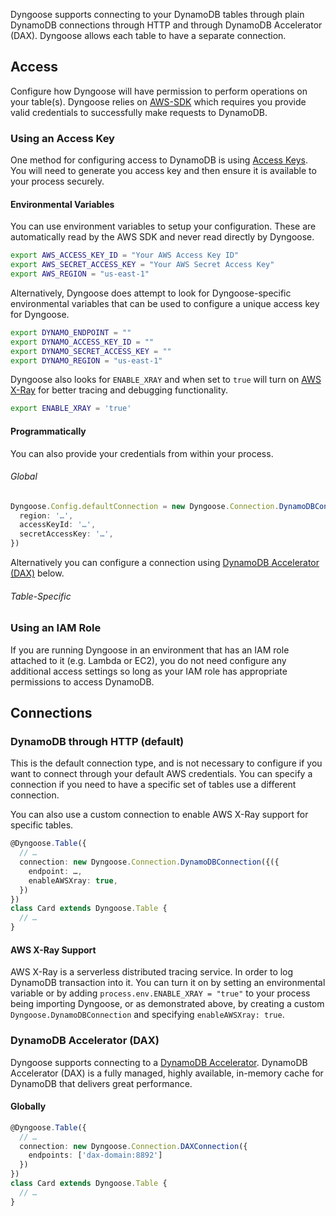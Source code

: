 Dyngoose supports connecting to your DynamoDB tables through plain DynamoDB connections through HTTP and through DynamoDB Accelerator (DAX). Dyngoose allows each table to have a separate connection.

## Access

Configure how Dyngoose will have permission to perform operations on your table(s). Dyngoose relies on [AWS-SDK](https://www.npmjs.com/package/aws-sdk) which requires you provide valid credentials to successfully make requests to DynamoDB.

### Using an Access Key

One method for configuring access to DynamoDB is using [Access Keys](https://docs.aws.amazon.com/general/latest/gr/aws-sec-cred-types.html#access-keys-and-secret-access-keys). You will need to generate you access key and then ensure it is available to your process securely.

#### Environmental Variables

You can use environment variables to setup your configuration. These are automatically read by the AWS SDK and never read directly by Dyngoose.

```bash
export AWS_ACCESS_KEY_ID = "Your AWS Access Key ID"
export AWS_SECRET_ACCESS_KEY = "Your AWS Secret Access Key"
export AWS_REGION = "us-east-1"
```

Alternatively, Dyngoose does attempt to look for Dyngoose-specific environmental variables that can be used to configure a unique access key for Dyngoose.

```bash
export DYNAMO_ENDPOINT = ""
export DYNAMO_ACCESS_KEY_ID = ""
export DYNAMO_SECRET_ACCESS_KEY = ""
export DYNAMO_REGION = "us-east-1"
```

Dyngoose also looks for `ENABLE_XRAY` and when set to `true` will turn on [AWS X-Ray](https://aws.amazon.com/xray/) for better tracing and debugging functionality.

```bash
export ENABLE_XRAY = 'true'
```

#### Programmatically

You can also provide your credentials from within your process.
###### Global

```typescript
Dyngoose.Config.defaultConnection = new Dyngoose.Connection.DynamoDBConnection({
  region: '…',
  accessKeyId: '…',
  secretAccessKey: '…',
})
```

Alternatively you can configure a connection using [DynamoDB Accelerator (DAX)](#DynamoDB-Accelerator-DAX) below.

###### Table-Specific

### Using an IAM Role

If you are running Dyngoose in an environment that has an IAM role attached to it (e.g. Lambda or EC2), you do not need configure any additional access settings so long as your IAM role has appropriate permissions to access DynamoDB.

## Connections

### DynamoDB through HTTP (default)

This is the default connection type, and is not necessary to configure if you want to connect through your default AWS credentials. You can specify a connection if you need to have a specific set of tables use a different connection.

You can also use a custom connection to enable AWS X-Ray support for specific tables.

```typescript
@Dyngoose.Table({
  // …
  connection: new Dyngoose.Connection.DynamoDBConnection({({
    endpoint: …,
    enableAWSXray: true,
  })
})
class Card extends Dyngoose.Table {
  // …
}
```

#### AWS X-Ray Support

AWS X-Ray is a serverless distributed tracing service. In order to log DynamoDB transaction into it. You can turn it on by setting an environmental variable or by adding `process.env.ENABLE_XRAY = "true"` to your process being importing Dyngoose, or as demonstrated above, by creating a custom `Dyngoose.DynamoDBConnection` and specifying `enableAWSXray: true`.

### DynamoDB Accelerator (DAX)

Dyngoose supports connecting to a [DynamoDB Accelerator](https://aws.amazon.com/dynamodb/dax/). DynamoDB Accelerator (DAX) is a fully managed, highly available, in-memory cache for DynamoDB that delivers great performance.

#### Globally

```typescript
@Dyngoose.Table({
  // …
  connection: new Dyngoose.Connection.DAXConnection({
    endpoints: ['dax-domain:8892']
  })
})
class Card extends Dyngoose.Table {
  // …
}
```

